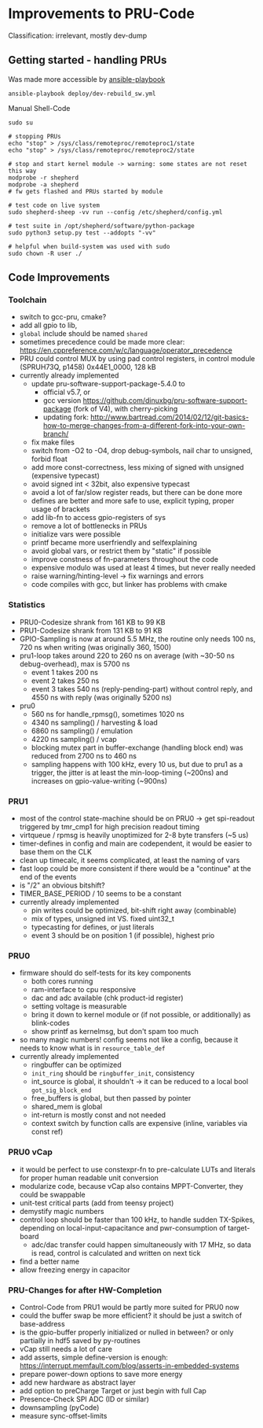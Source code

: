 # Improvements to PRU-Code

Classification: irrelevant, mostly dev-dump 

## Getting started - handling PRUs

Was made more accessible by [ansible-playbook](https://github.com/orgua/shepherd/blob/main/deploy/dev_rebuild_sw.yml)

```Shell
ansible-playbook deploy/dev-rebuild_sw.yml
```

Manual Shell-Code

```Shell
sudo su

# stopping PRUs
echo "stop" > /sys/class/remoteproc/remoteproc1/state
echo "stop" > /sys/class/remoteproc/remoteproc2/state

# stop and start kernel module -> warning: some states are not reset this way
modprobe -r shepherd
modprobe -a shepherd
# fw gets flashed and PRUs started by module

# test code on live system
sudo shepherd-sheep -vv run --config /etc/shepherd/config.yml

# test suite in /opt/shepherd/software/python-package
sudo python3 setup.py test --addopts "-vv"

# helpful when build-system was used with sudo
sudo chown -R user ./
```

## Code Improvements

### Toolchain

- switch to gcc-pru, cmake?
- add all gpio to lib,
- ``global`` include should be named ``shared``
- sometimes precedence could be made more clear: https://en.cppreference.com/w/c/language/operator_precedence
- PRU could control MUX by using pad control registers, in control module (SPRUH73Q, p1458) 0x44E1_0000, 128 kB
- currently already implemented
    - update pru-software-support-package-5.4.0 to
        - official v5.7, or
        - gcc version https://github.com/dinuxbg/pru-software-support-package (fork of V4), with cherry-picking
        - updating fork: http://www.bartread.com/2014/02/12/git-basics-how-to-merge-changes-from-a-different-fork-into-your-own-branch/
    - fix make files
    - switch from -O2 to -O4, drop debug-symbols, nail char to unsigned, forbid float
    - add more const-correctness, less mixing of signed with unsigned (expensive typecast)
    - avoid signed int < 32bit, also expensive typecast
    - avoid a lot of far/slow register reads, but there can be done more
    - defines are better and more safe to use, explicit typing, proper usage of brackets
    - add lib-fn to access gpio-registers of sys
    - remove a lot of bottlenecks in PRUs
    - initialize vars were possible
    - printf became more userfriendly and selfexplaining
    - avoid global vars, or restrict them by "static" if possible
    - improve constness of fn-parameters throughout the code
    - expensive modulo was used at least 4 times, but never really needed
    - raise warning/hinting-level -> fix warnings and errors
    - code compiles with gcc, but linker has problems with cmake

### Statistics

- PRU0-Codesize shrank from 161 KB to 99 KB
- PRU1-Codesize shrank from 131 KB to 91 KB
- GPIO-Sampling is now at around 5.5 MHz, the routine only needs 100 ns, 720 ns when writing (was originally 360, 1500)
- pru1-loop takes around 220 to 260 ns on average (with ~30-50 ns debug-overhead), max is 5700 ns
    - event 1 takes 200 ns
    - event 2 takes 250 ns
    - event 3 takes 540 ns (reply-pending-part) without control reply, and 4550 ns with reply (was originally 5200 ns)
- pru0
    - 560 ns for handle_rpmsg(), sometimes 1020 ns
    - 4340 ns sampling() / harvesting & load
    - 6860 ns sampling() / emulation
    - 4220 ns sampling() / vcap
    - blocking mutex part in buffer-exchange (handling block end) was reduced from 2700 ns to 460 ns
    - sampling happens with 100 kHz, every 10 us, but due to pru1 as a trigger, the jitter is at least the min-loop-timing (~200ns) and increases on gpio-value-writing (~900ns)

### PRU1

- most of the control state-machine should be on PRU0 -> get spi-readout triggered by tmr_cmp1 for high precision readout timing
- virtqueue / rpmsg is heavily unoptimized for 2-8 byte transfers (~5 us)
- timer-defines in config and main are codependent, it would be easier to base them on the CLK
- clean up timecalc, it seems complicated, at least the naming of vars
- fast loop could be more consistent if there would be a "continue" at the end of the events
- is "/2" an obvious bitshift?
- TIMER_BASE_PERIOD / 10 seems to be a constant
- currently already implemented
    - pin writes could be optimized, bit-shift right away (combinable)
    - mix of types, unsigned int VS. fixed uint32_t
    - typecasting for defines, or just literals
    - event 3 should be on position 1 (if possible), highest prio

### PRU0

- firmware should do self-tests for its key components
    - both cores running
    - ram-interface to cpu responsive
    - dac and adc available (chk product-id register)
    - setting voltage is measurable
    - bring it down to kernel module or (if not possible, or additionally) as blink-codes
    - show printf as kernelmsg, but don't spam too much
- so many magic numbers! config seems not like a config, because it needs to know what is in ``resource_table_def``
- currently already implemented
    - ringbuffer can be optimized
    - ``init_ring`` should be ``ringbuffer_init``, consistency
    - int_source is global, it shouldn't -> it can be reduced to a local bool ``got_sig_block_end``
    - free_buffers is global, but then passed by pointer
    - shared_mem is global
    - int-return is mostly const and not needed
    - context switch by function calls are expensive (inline, variables via const ref)

### PRU0 vCap

- it would be perfect to use constexpr-fn to pre-calculate LUTs and literals for proper human readable unit conversion
- modularize code, because vCap also contains MPPT-Converter, they could be swappable
- unit-test critical parts (add from teensy project)
- demystify magic numbers
- control loop should be faster than 100 kHz, to handle sudden TX-Spikes, depending on local-input-capacitance and pwr-consumption of target-board
    - adc/dac transfer could happen simultaneously with 17 MHz, so data is read, control is calculated and written on next tick
- find a better name
- allow freezing energy in capacitor

### PRU-Changes for after HW-Completion

- Control-Code from PRU1 would be partly more suited for PRU0 now
- could the buffer swap be more efficient? it should be just a switch of base-address
- is the gpio-buffer properly initialized or nulled in between? or only partially in hdf5 saved by py-routines
- vCap still needs a lot of care
- add asserts, simple define-version is enough: https://interrupt.memfault.com/blog/asserts-in-embedded-systems
- prepare power-down options to save more energy
- add new hardware as abstract layer
- add option to preCharge Target or just begin with full Cap
- Presence-Check SPI ADC (ID or similar)
- downsampling (pyCode)
- measure sync-offset-limits
